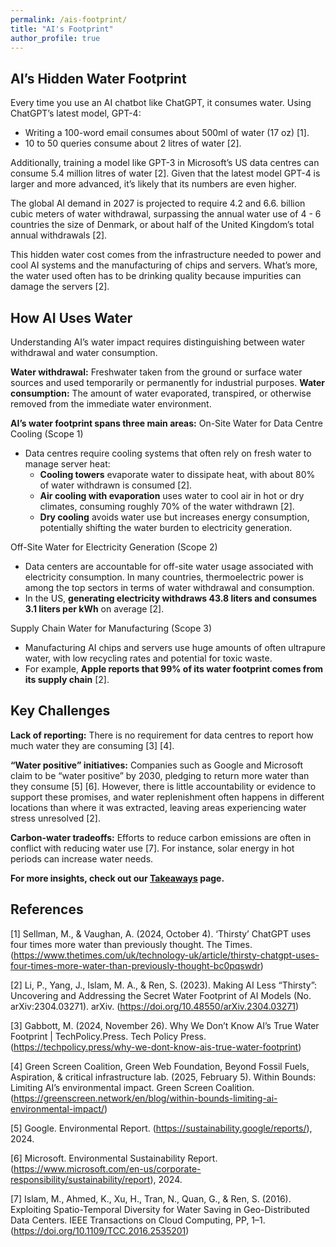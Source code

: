 ```yaml
---
permalink: /ais-footprint/
title: "AI's Footprint"
author_profile: true
---
```

## AI’s Hidden Water Footprint
Every time you use an AI chatbot like ChatGPT, it consumes water. Using ChatGPT’s latest model, GPT-4: 
- Writing a 100-word email consumes about 500ml of water (17 oz) [1].
- 10 to 50 queries consume about 2 litres of water [2].

Additionally, training a model like GPT-3 in Microsoft’s US data centres can consume 5.4 million litres of water [2]. Given that the latest model GPT-4 is larger and more advanced, it’s likely that its numbers are even higher.

The global AI demand in 2027 is projected to require 4.2 and 6.6. billion cubic meters of water withdrawal, surpassing the annual water use of 4 - 6 countries the size of Denmark, or about half of the United Kingdom’s total annual withdrawals [2].

This hidden water cost comes from the infrastructure needed to power and cool AI systems and the manufacturing of chips and servers. What’s more, the water used often has to be drinking quality because impurities can damage the servers [2].

## How AI Uses Water
Understanding AI’s water impact requires distinguishing between water withdrawal and water consumption.

**Water withdrawal:** Freshwater taken from the ground or surface water sources and used temporarily or permanently for industrial purposes. 
**Water consumption:** The amount of water evaporated, transpired, or otherwise removed from the immediate water environment.

**AI’s water footprint spans three main areas:**
On-Site Water for Data Centre Cooling (Scope 1)
- Data centres require cooling systems that often rely on fresh water to manage server heat:
  - **Cooling towers** evaporate water to dissipate heat, with about 80% of water withdrawn is consumed [2].
  - **Air cooling with evaporation** uses water to cool air in hot or dry climates, consuming roughly 70% of the water withdrawn [2]. 
  - **Dry cooling** avoids water use but increases energy consumption, potentially shifting the water burden to electricity generation.
 
Off-Site Water for Electricity Generation (Scope 2)
- Data centers are accountable for off-site water usage associated with electricity consumption. In many countries, thermoelectric power is among the top sectors in terms of water withdrawal and consumption. 
- In the US, **generating electricity withdraws 43.8 liters and consumes 3.1 liters per kWh** on average [2].

Supply Chain Water for Manufacturing (Scope 3)
- Manufacturing AI chips and servers use huge amounts of often ultrapure water, with low recycling rates and potential for toxic waste.
- For example, **Apple reports that 99% of its water footprint comes from its supply chain** [2].

## Key Challenges
**Lack of reporting:** There is no requirement for data centres to report how much water they are consuming [3] [4].

**“Water positive” initiatives:** Companies such as Google and Microsoft claim to be “water positive” by 2030, pledging to return more water than they consume [5] [6]. However, there is little accountability or evidence to support these promises, and water replenishment often happens in different locations than where it was extracted, leaving areas experiencing water stress unresolved [2].

**Carbon-water tradeoffs:** Efforts to reduce carbon emissions are often in conflict with reducing water use [7]. For instance, solar energy in hot periods can increase water needs. 

**For more insights, check out our [Takeaways](https://savethe.ai/takeaways/) page.**

## References
[1] Sellman, M., & Vaughan, A. (2024, October 4). ‘Thirsty’ ChatGPT uses four times more water than previously thought. The Times. (https://www.thetimes.com/uk/technology-uk/article/thirsty-chatgpt-uses-four-times-more-water-than-previously-thought-bc0pqswdr)

[2] Li, P., Yang, J., Islam, M. A., & Ren, S. (2023). Making AI Less “Thirsty”: Uncovering and Addressing the Secret Water Footprint of AI Models (No. arXiv:2304.03271). arXiv. (https://doi.org/10.48550/arXiv.2304.03271)

[3] Gabbott, M. (2024, November 26). Why We Don’t Know AI’s True Water Footprint | TechPolicy.Press. Tech Policy Press. (https://techpolicy.press/why-we-dont-know-ais-true-water-footprint) 

[4] Green Screen Coalition, Green Web Foundation, Beyond Fossil Fuels, Aspiration, & critical infrastructure lab. (2025, February 5). Within Bounds: Limiting AI’s environmental impact. Green Screen Coalition. (https://greenscreen.network/en/blog/within-bounds-limiting-ai-environmental-impact/)

[5] Google. Environmental Report. (https://sustainability.google/reports/), 2024.

[6] Microsoft. Environmental Sustainability Report. (https://www.microsoft.com/en-us/corporate-responsibility/sustainability/report), 2024.

[7] Islam, M., Ahmed, K., Xu, H., Tran, N., Quan, G., & Ren, S. (2016). Exploiting Spatio-Temporal Diversity for Water Saving in Geo-Distributed Data Centers. IEEE Transactions on Cloud Computing, PP, 1–1. (https://doi.org/10.1109/TCC.2016.2535201) 

